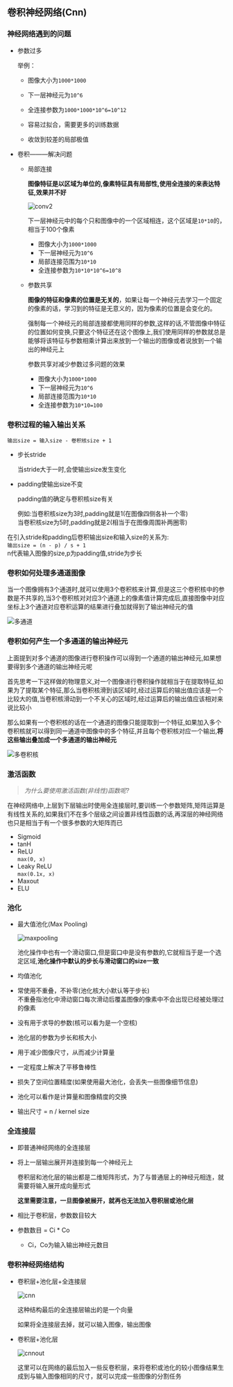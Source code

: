 ## 卷积神经网络(Cnn)    

### 神经网络遇到的问题   

* 参数过多    

    举例：     

    * 图像大小为`1000*1000`
    * 下一层神经元为`10^6`     
    * 全连接参数为`1000*1000*10^6=10^12`      

    * 容易过拟合，需要更多的训练数据     
    * 收敛到较差的局部极值    

* 卷积———解决问题      

    * 局部连接      

        **图像特征是以区域为单位的,像素特征具有局部性,使用全连接的来表达特征,效果并不好**      

        ![conv2](./imgs/conv.jpg)     

        下一层神经元中的每个只和图像中的一个区域相连，这个区域是`10*10`的，相当于100个像素      

        * 图像大小为`1000*1000`    
        * 下一层神经元为`10^6`    
        * 局部连接范围为`10*10`     
        * 全连接参数为`10*10*10^6=10^8`     

    * 参数共享       

        **图像的特征和像素的位置是无关的**，如果让每一个神经元去学习一个固定的像素的话，学习到的特征是无意义的，因为像素的位置是会变化的。     

        强制每一个神经元的局部连接都使用同样的参数,这样的话,不管图像中特征的位置如何变换,只要这个特征还在这个图像上,我们使用同样的参数就总是能够将该特征与参数相乘计算出来放到一个输出的图像或者说放到一个输出的神经元上    

        参数共享对减少参数过多问题的效果     

        * 图像大小为`1000*1000`
        * 下一层神经元为`10^6`     
        * 局部连接范围为`10*10`   
        * 全连接参数为`10*10=100`          


### 卷积过程的输入输出关系    

`输出size = 输入size - 卷积核size + 1`    

* 步长stride      

    当stride大于一时,会使输出size发生变化    

* padding使输出size不变     

    padding值的确定与卷积核size有关   

    例如:当卷积核size为3时,padding就是1(在图像四侧各补一个零)     
    当卷积核size为5时,padding就是2(相当于在图像周围补两圈零)     

在引入stride和padding后卷积输出size和输入size的关系为:    
`输出size = (n - p) / s + 1`     
n代表输入图像的size,p为padding值,stride为步长     

### 卷积如何处理多通道图像    

当一个图像拥有3个通道时,就可以使用3个卷积核来计算,但是这三个卷积核中的参数是不共享的,当3个卷积核对对应3个通道上的像素值计算完成后,直接图像中对应坐标上3个通道对应卷积运算的结果进行叠加就得到了输出神经元的值     

![多通道](./imgs/multichannel.png)   

### 卷积如何产生一个多通道的输出神经元   

上面提到对多个通道的图像进行卷积操作可以得到一个通道的输出神经元,如果想要得到多个通道的输出神经元呢     

首先思考一下这样做的物理意义,对一个图像进行卷积操作就相当于在提取特征,如果为了提取某个特征,那么当卷积核滑到该区域时,经过运算后的输出值应该是一个比较大的值,当卷积核滑动到一个不关心的区域时,经过运算后的输出值应该相对来说比较小    

那么如果有一个卷积核的话在一个通道的图像只能提取到一个特征,如果加入多个卷积核就可以得到同一通道中图像中的多个特征,并且每个卷积核对应一个输出,**将这些输出叠加成一个多通道的输出神经元**  

![多卷积核](./imgs/multiconv.png)    

### 激活函数   

> *为什么要使用激活函数(非线性)函数呢?*    

在神经网络中,上层到下层输出时使用全连接层时,要训练一个参数矩阵,矩阵运算是有线性关系的,如果我们不在多个层级之间设置非线性函数的话,再深层的神经网络也只是相当于有一个很多参数的大矩阵而已     

* Sigmoid   
* tanH   
* ReLU  
    `max(0, x)`     
* Leaky ReLU   
    `max(0.1x, x)`     
* Maxout   
* ELU    
 
### 池化    

* 最大值池化(Max Pooling)     

    ![maxpooling](./imgs/maxpooling.png)    

    池化操作中也有一个滑动窗口,但是窗口中是没有参数的,它就相当于是一个选定区域,**池化操作中默认的步长与滑动窗口的size一致**      

* 均值池化     
* 常使用不重叠，不补零(池化核大小默认等于步长)       
    不重叠指池化中滑动窗口每次滑动后覆盖图像的像素中不会出现已经被处理过的像素  

* 没有用于求导的参数(核可以看为是一个空核)     
* 池化层的参数为步长和核大小   
* 用于减少图像尺寸，从而减少计算量    
* 一定程度上解决了平移鲁棒性     
* 损失了空间位置精度(如果使用最大池化，会丢失一些图像细节信息)    
* 池化可以看作是计算量和图像精度的交换   
* 输出尺寸 = n / kernel size

### 全连接层    

* 即普通神经网络的全连接层     

* 将上一层输出展开并连接到每一个神经元上    

    卷积层和池化层的输出都是二维矩阵形式，为了与普通层上的神经元相连，就需要将输入展开成向量形式    

    **这里需要注意，一旦图像被展开，就再也无法加入卷积层或池化层**    

* 相比于卷积层，参数数目较大     

* 参数数目 = Ci * Co      

    * Ci，Co为输入输出神经元数目    

### 卷积神经网络结构       

* 卷积层+池化层+全连接层    

    ![cnn](./imgs/cnnst.png)    

    这种结构最后的全连接层输出的是一个向量    

    如果将全连接层去掉，就可以输入图像，输出图像      

* 卷积层+池化层     

    ![cnnout](./imgs/cnnout.png)    

    这里可以在网络的最后加入一些反卷积层，来将卷积或池化的较小图像结果生成到与输入图像相同的尺寸，就可以完成一些图像的分割任务     

    








